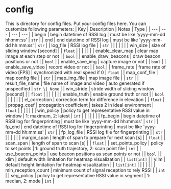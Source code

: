# config

This is directory for config files.
Put your config files here.
You can customize following parameters:
| Key                  | Description                                         | Notes                                                                | Type          |
| ---                  | ---                                                 | ---                                                                  | ---           |
| begin                | begin datetime of RSSI log                          | must be like 'yyyy-mm-dd hh:mm:ss'                                   | `str`         |
| end                  | end datetime of RSSI log                            | must be like 'yyyy-mm-dd hh:mm:ss'                                   | `str`         |
| log_file             | RSSI log file                                       |                                                                      | `str`         |
|                      |                                                     |                                                                      |               |
| win_size             | size of sliding window [second]                     |                                                                      | `float`       |
|                      |                                                     |                                                                      |               |
| enable_clear_map     | clear map image at each step or not                 |                                                                      | `bool`        |
| enable_draw_beacons  | draw beacon positions or not                        |                                                                      | `bool`        |
| enable_save_img      | capture image or not                                |                                                                      | `bool`        |
| enable_save_video    | record video or not                                 |                                                                      | `bool`        |
| frame_rate           | frame rate of video [FPS]                           | synchronized with real speed if 0                                    | `float`       |
| map_conf_file        | map config file                                     |                                                                      | `str`         |
| map_img_file         | map image file                                      |                                                                      | `str`         |
| result_file_name     | file name of image and video                        | auto generated if unspecified                                        | `str \| None` |
| win_stride           | stride width of sliding window [second]             |                                                                      | `float`       |
|                      |                                                     |                                                                      |               |
| enable_truth         | enable ground truth or not                          |                                                                      | `bool`        |
|                      |                                                     |                                                                      |               |
| el_correction        | correction term for difference in elevation         |                                                                      | `float`       |
| propag_coef          | propagation coefficient                             | takes 2 in ideal environment                                         | `float`       |
|                      |                                                     |                                                                      |               |
| win_policy           | policy to get representative RSSI value in window   | 1: maximum, 2: latest                                                | `int`         |
|                      |                                                     |                                                                      |               |
| fp_begin             | begin datetime of RSSI log for fingerprinting       | must be like 'yyyy-mm-dd hh:mm:ss'                                   | `str`         |
| fp_end               | end datetime of RSSI log for fingerprinting         | must be like 'yyyy-mm-dd hh:mm:ss'                                   | `str`         |
| fp_log_file          | RSSI log file for fingerprinting                    |                                                                      | `str`         |
|                      |                                                     |                                                                      |               |
| margin_span          | length of span to prepare for next scan [s]         |                                                                      | `float`       |
| scan_span            | length of span to scan [s]                          |                                                                      | `float`       |
| set_points_policy    | policy to set points                                | 1: ground truth trajectory, 2: scan point file                       | `int`         |
| use_beacon_points    | use beacon positions as scan points or not          |                                                                      | `bool`        |
| xlim                 | default width limitation for heatmap visualization  |                                                                      | `list[int]`   |
| ylim                 | default height limitation for heatmap visualization |                                                                      | `list[int]`   |
|                      |                                                     |                                                                      |               |
| min_reception_count  | minimum count of signal reception to rely RSSI      |                                                                      | `int`         |
| seg_policy           | policy to get representative RSSI value in segment  | 1: median, 2: mode                                                   | `int`         |
